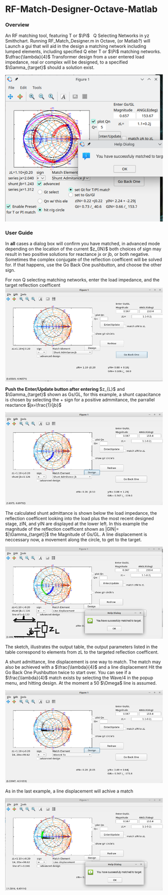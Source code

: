 # RF-Match-Designer-Octave-Matlab
### Overview
<p>
An RF matching tool, featuring T or $\Pi$ &nbsp;   Q Selecting Networks in yz Smithchart.  Running RF_Match_Designer.m in Octave, (or Matlab?) will Launch a gui that will aid in the design a matching network including lumped elements, including specified Q eiter T or $\Pi$ matching networks. $\dfrac{\lambda}{4}$ Transformer design from a user entered load impedance, real or complex will be designed, to a specified $\Gamma_{target}$ should a solution exist.  </p>

![Alt](https://github.com/john6h2/RF-Match-Designer-Octave/blob/main/Screenshot_20231012_005042.png)

### User Guide

<p> In <b>all</b> cases a dialog box will confirm you have matched, in advanced mode depending on the location of the current $z_{IN}$ both choices of sign may result in two positive solutions for reactance jx or jb, or both negative.  Sometimes the complex conjugate of the reflection coefficent will be solved for.  If that happens, use the Go Back One pushbutton, and choose the other sign.</p> 

For non Q selecting matching networks, enter the load impedance, and the target reflection coefficent
![Alt](https://github.com/john6h2/RF-Match-Designer-Octave/blob/main/Docs/images/nonadv1.png)
 <p> <b>Push the Enter/Update button after entering </b>$z_{L}$ and $\Gamma_{target}$   shown as Gs/GL, for this example, a shunt capacitance is chosen by selecting the + sign for a positive admmitance, the parrallel reactance $jx=\frac{1}{jb}$ </p>
 
![Alt](https://github.com/john6h2/RF-Match-Designer-Octave/blob/main/Docs/images/nonadv2.png)
<p>
The calculated shunt admittance is shown below the load impedance, the reflection coefficent looking into the load plus the most recent designed stage, zIN, and yIN are displayed at the lower left.  In this example the magnitude of the reflection coefficent shown as |GIN|=  $|\Gamma_{target}|$  the Magnitude of Gs/GL. 
A line displacement is neccessary now, a movement along the circle, to get to the target. </p>

![Alt](https://github.com/john6h2/RF-Match-Designer-Octave/blob/main/Docs/images/nonadv3.png)
<p>The sketch, illustrates the output table, the output parameters listed in the table correspond to elements from zL to the targeted reflection coefficent.</p>
<p> A shunt admittance, line displacement is one way to match.  The match may also be achieved with a $\frac{\lambda}{4}$ and a line displacement  Hit the Go Back One Pushbutton twice to start over.  You can see if a $\frac{\lambda}{4}$ match exists by selecting the Wave/4 in the popup menu, and hitting design.  At the moment a 50 $\Omega$ line is assumed. </p>  

![](https://github.com/john6h2/RF-Match-Designer-Octave/blob/main/Docs/images/nonadv4.png)

<p>As in the last example, a line displacement will achive a match</p>

![](https://github.com/john6h2/RF-Match-Designer-Octave/blob/main/Docs/images/nonadv5.png)
